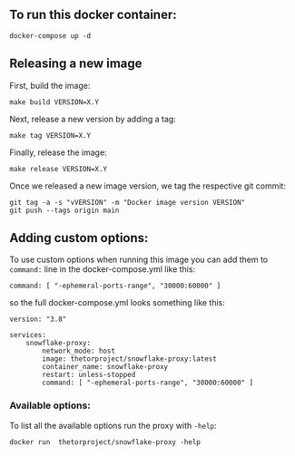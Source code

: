 ## To run this docker container:
``` 
docker-compose up -d
```

## Releasing a new image
First, build the image:
```
make build VERSION=X.Y
```
Next, release a new version by adding a tag:
```
make tag VERSION=X.Y
```
Finally, release the image:
```
make release VERSION=X.Y
```
Once we released a new image version, we tag the respective git commit:
```
git tag -a -s "vVERSION" -m "Docker image version VERSION"
git push --tags origin main
```

## Adding custom options:
To use custom options when running this image you can add them to `command:` line in the docker-compose.yml like this:

    command: [ "-ephemeral-ports-range", "30000:60000" ]

so the full docker-compose.yml looks something like this:

    version: "3.8"

    services:
        snowflake-proxy:
            network_mode: host
            image: thetorproject/snowflake-proxy:latest
            container_name: snowflake-proxy
            restart: unless-stopped
            command: [ "-ephemeral-ports-range", "30000:60000" ]

### Available options:

To list all the available options run the proxy with `-help`:
```
docker run  thetorproject/snowflake-proxy -help
```

